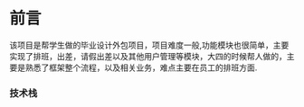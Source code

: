 前言
==================================

该项目是帮学生做的毕业设计外包项目，项目难度一般,功能模块也很简单，主要实现了排班，出差，请假出差以及其他用户管理等模块，大四的时候帮人做的，主要是熟悉了框架整个流程，以及相关业务，难点主要在员工的排班方面.

### 技术栈


